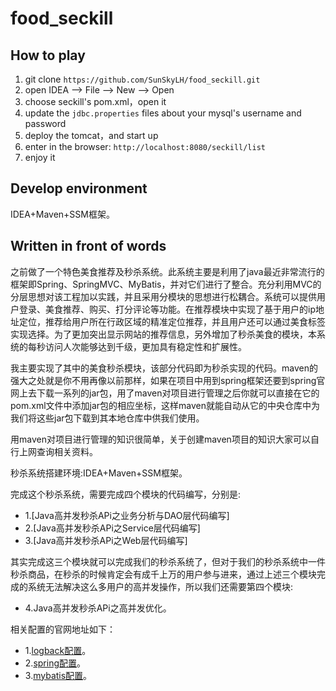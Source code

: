 # food_seckill
## How to play

 1. git clone `https://github.com/SunSkyLH/food_seckill.git`
 2. open IDEA -->  File  -->  New  --> Open 
 3. choose seckill's pom.xml，open it
 4. update the `jdbc.properties` files about your mysql's username and password
 5. deploy the tomcat，and start up
 6. enter in the browser: `http://localhost:8080/seckill/list`
 7. enjoy it 
 

## Develop environment
IDEA+Maven+SSM框架。  

## Written in front of words

之前做了一个特色美食推荐及秒杀系统。此系统主要是利用了java最近非常流行的框架即Spring、SpringMVC、MyBatis，并对它们进行了整合。充分利用MVC的分层思想对该工程加以实践，并且采用分模块的思想进行松耦合。系统可以提供用户登录、美食推荐、购买、打分评论等功能。在推荐模块中实现了基于用户的ip地址定位，推荐给用户所在行政区域的精准定位推荐，并且用户还可以通过美食标签实现选择。为了更加突出显示网站的推荐信息，另外增加了秒杀美食的模块，本系统的每秒访问人次能够达到千级，更加具有稳定性和扩展性。

我主要实现了其中的美食秒杀模块，该部分代码即为秒杀实现的代码。maven的强大之处就是你不用再像以前那样，如果在项目中用到spring框架还要到spring官网上去下载一系列的jar包，用了maven对项目进行管理之后你就可以直接在它的pom.xml文件中添加jar包的相应坐标，这样maven就能自动从它的中央仓库中为我们将这些jar包下载到其本地仓库中供我们使用。  

用maven对项目进行管理的知识很简单，关于创建maven项目的知识大家可以自行上网查询相关资料。 

秒杀系统搭建环境:IDEA+Maven+SSM框架。  

完成这个秒杀系统，需要完成四个模块的代码编写，分别是:  

- 1.[Java高并发秒杀APi之业务分析与DAO层代码编写]
- 2.[Java高并发秒杀APi之Service层代码编写]
- 3.[Java高并发秒杀APi之Web层代码编写]

其实完成这三个模块就可以完成我们的秒杀系统了，但对于我们的秒杀系统中一件秒杀商品，在秒杀的时候肯定会有成千上万的用户参与进来，通过上述三个模块完成的系统无法解决这么多用户的高并发操作，所以我们还需要第四个模块:  

- 4.Java高并发秒杀APi之高并发优化。

相关配置的官网地址如下：

- 1.[logback配置](http://logback.qos.ch/manual/configuration.html)。
- 2.[spring配置](http://docs.spring.io/spring/docs/)。
- 3.[mybatis配置](http://mybatis.github.io/mybatis-3/zh/index.html)。
